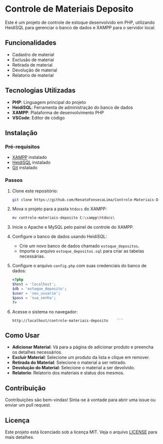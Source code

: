 # Controle de Materiais Deposito

Este é um projeto de controle de estoque desenvolvido em PHP, utilizando HeidiSQL para gerenciar o banco de dados e XAMPP para o servidor local.

## Funcionalidades

- Cadastro de material
- Exclusão de material
- Retirada de material 
- Devolução de material
- Relatorio de material

## Tecnologias Utilizadas

- **PHP**: Linguagem principal do projeto
- **HeidiSQL**: Ferramenta de administração do banco de dados
- **XAMPP**: Plataforma de desenvolvimento PHP
- **VSCode**: Editor de código

## Instalação

### Pré-requisitos

- [XAMPP](https://www.apachefriends.org/index.html) instalado
- [HeidiSQL](https://www.heidisql.com/) instalado
- [Git](https://git-scm.com/) instalado

### Passos

1. Clone este repositório:
    ```bash
    git clone https://github.com/RenatoFonsecaLima/Controle-Materiais-Deposito
    ```
2. Mova o projeto para a pasta `htdocs` do XAMPP:
    ```bash
    mv controle-materiais-deposito C:\xampp\htdocs\
    ```
3. Inicie o Apache e MySQL pelo painel de controle do XAMPP.

4. Configure o banco de dados usando HeidiSQL:
    - Crie um novo banco de dados chamado `estoque_depositos`.
    - Importe o arquivo `estoque_depositos.sql` para criar as tabelas necessárias.

5. Configure o arquivo `config.php` com suas credenciais do banco de dados:
    ```php
    <?php
    $host = 'localhost';
    $db = 'estoque_deposito';
    $user = 'seu_usuario';
    $pass = 'sua_senha';
    ?>
    ```

6. Acesse o sistema no navegador:
    ```
    http://localhost/controle-materiais-deposito    ```

## Como Usar

- **Adicionar Material**: Vá para a página de adicionar produto e preencha os detalhes necessários.
- **Excluir Material**: Selecione um produto da lista e clique em remover.
- **Retirada do Material**: Selecione o material a ser retirado.
- **Devolução do Material**: Selecione o material a ser devolvido.
- **Relatorio**: Relatorio dos materiais e status dos mesmos.


## Contribuição

Contribuições são bem-vindas! Sinta-se à vontade para abrir uma issue ou enviar um pull request.

## Licença

Este projeto está licenciado sob a licença MIT. Veja o arquivo [LICENSE](LICENSE) para mais detalhes.

